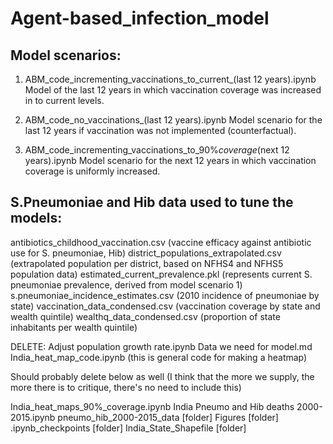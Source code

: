 # Agent-based_infection_model

## Model scenarios:

1. ABM_code_incrementing_vaccinations_to_current_(last 12 years).ipynb <br>
Model of the last 12 years in which vaccination coverage was increased in to current levels.

2. ABM_code_no_vaccinations_(last 12 years).ipynb
Model scenario for the last 12 years if vaccination was not implemented (counterfactual).

3. ABM_code_incrementing_vaccinations_to_90%_coverage_(next 12 years).ipynb
Model scenario for the next 12 years in which vaccination coverage is uniformly increased.


## S.Pneumoniae and Hib data used to tune the models:

antibiotics_childhood_vaccination.csv (vaccine efficacy against antibiotic use for S. pneumoniae, Hib)
district_populations_extrapolated.csv (extrapolated population per district, based on NFHS4 and NFHS5 population data)
estimated_current_prevalence.pkl (represents current S. pneumoniae prevalence, derived from model scenario 1)
s.pneumoniae_incidence_estimates.csv (2010 incidence of pneumoniae by state)
vaccination_data_condensed.csv (vaccination coverage by state and wealth quintile)
wealthq_data_condensed.csv (proportion of state inhabitants per wealth quintile)



DELETE: 
Adjust population growth rate.ipynb
Data we need for model.md
India_heat_map_code.ipynb (this is general code for making a heatmap)

Should probably delete below as well (I think that the more we supply, the more there is to critique, there's no need to include this)

India_heat_maps_90%_coverage.ipynb 
India Pneumo and Hib deaths 2000-2015.ipynb
pneumo_hib_2000-2015_data [folder]
Figures [folder]
.ipynb_checkpoints [folder]
India_State_Shapefile [folder]	

